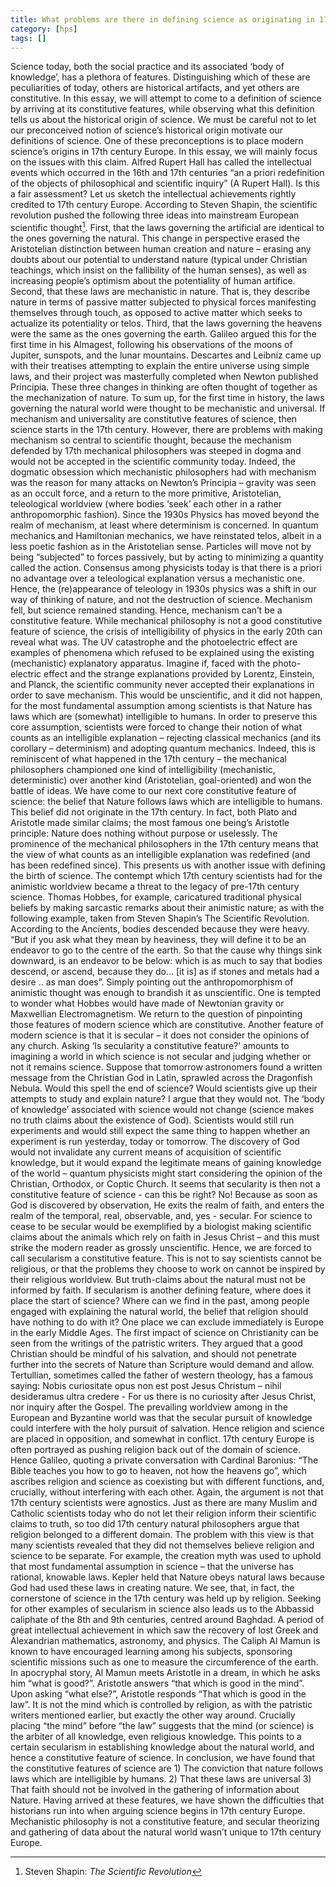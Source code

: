 ```yaml
---
title: What problems are there in defining science as originating in 17th century Europe?
category: [hps]
tags: []
---
```


Science today, both the social practice and its associated ‘body of knowledge’,
has a plethora of features. Distinguishing which of these are peculiarities of
today, others are historical artifacts, and yet others are constitutive. In
this essay, we will attempt to come to a definition of science by arriving at
its constitutive features, while observing what this definition tells us about
the historical origin of science. We must be careful not to let our
preconceived notion of science’s historical origin motivate our definitions of
science. One of these preconceptions is to place modern science’s origins in
17th century Europe. In this essay, we will mainly focus on the issues with
this claim.  Alfred Rupert Hall has called the intellectual events which
occurred in the 16th and 17th centuries “an a priori redefinition of the
objects of philosophical and scientific inquiry” (A Rupert Hall). Is this a
fair assessment? Let us sketch the intellectual achievements rightly credited
to 17th century Europe. According to Steven Shapin, the scientific revolution
pushed the following three ideas into mainstream European scientific thought[^1].
First, that the laws governing the artificial are identical to the ones
governing the natural. This change in perspective erased the Aristotelian
distinction between human creation and nature – erasing any doubts about our
potential to understand nature (typical under Christian teachings, which insist
on the fallibility of the human senses), as well as increasing people’s
optimism about the potentiality of human artifice. Second, that these laws are
mechanistic in nature. That is, they describe nature in terms of passive matter
subjected to physical forces manifesting themselves through touch, as opposed
to active matter which seeks to actualize its potentiality or telos. Third,
that the laws governing the heavens were the same as the ones governing the
earth. Galileo argued this for the first time in his Almagest, following his
observations of the moons of Jupiter, sunspots, and the lunar mountains.
Descartes and Leibniz came up with their treatises attempting to explain the
entire universe using simple laws, and their project was masterfully completed
when Newton published Principia. These three changes in thinking are often
thought of together as the mechanization of nature.  To sum up, for the first
time in history, the laws governing the natural world were thought to be
mechanistic and universal.  If mechanism and universality are constitutive
features of science, then science starts in the 17th century. However, there
are problems with making mechanism so central to scientific thought, because
the mechanism defended by 17th mechanical philosophers was steeped in dogma and
would not be accepted in the scientific community today. Indeed, the dogmatic
obsession which mechanistic philosophers had with mechanism was the reason for
many attacks on Newton’s Principia – gravity was seen as an occult force, and a
return to the more primitive, Aristotelian, teleological worldview (where
bodies ‘seek’ each other in a rather anthropomorphic fashion).  Since the 1930s
Physics has moved beyond the realm of mechanism, at least where determinism is
concerned. In quantum mechanics and Hamiltonian mechanics, we have reinstated
telos, albeit in a less poetic fashion as in the Aristotelian sense. Particles
will move not by being “subjected” to forces passively, but by acting to
minimizing a quantity called the action. Consensus among physicists today is
that there is a priori no advantage over a teleological explanation versus a
mechanistic one. Hence, the (re)appearance of teleology in 1930s physics was a
shift in our way of thinking of nature, and not the destruction of science.
Mechanism fell, but science remained standing. Hence, mechanism can’t be a
constitutive feature.  While mechanical philosophy is not a good constitutive
feature of science, the crisis of intelligibility of physics in the early 20th
can reveal what was. The UV catastrophe and the photoelectric effect are
examples of phenomena which refused to be explained using the existing
(mechanistic) explanatory apparatus. Imagine if, faced with the photo-electric
effect and the strange explanations provided by Lorentz, Einstein, and Planck,
the scientific community never accepted their explanations in order to save
mechanism. This would be unscientific, and it did not happen, for the most
fundamental assumption among scientists is that Nature has laws which are
(somewhat) intelligible to humans. In order to preserve this core assumption,
scientists were forced to change their notion of what counts as an intelligible
explanation – rejecting classical mechanics (and its corollary – determinism)
and adopting quantum mechanics. Indeed, this is reminiscent of what happened in
the 17th century – the mechanical philosophers championed one kind of
intelligibility (mechanistic, deterministic) over another kind (Aristotelian,
goal-oriented) and won the battle of ideas.  We have come to our next core
constitutive feature of science: the belief that Nature follows laws which are
intelligible to humans. This belief did not originate in the 17th century. In
fact, both Plato and Aristotle made similar claims; the most famous one being’s
Aristotle principle: Nature does nothing without purpose or uselessly. The
prominence of the mechanical philosophers in the 17th century means that the
view of what counts as an intelligible explanation was redefined (and has been
redefined since). This presents us with another issue with defining the birth
of science. The contempt which 17th century scientists had for the animistic
worldview became a threat to the legacy of pre-17th century science.  Thomas
Hobbes, for example, caricatured traditional physical beliefs by making
sarcastic remarks about their animistic nature; as with the following example,
taken from Steven Shapin’s The Scientific Revolution. According to the
Ancients, bodies descended because they were heavy. “But if you ask what they
mean by heaviness, they will define it to be an endeavor to go to the centre of
the earth. So that the cause why things sink downward, is an endeavor to be
below: which is as much to say that bodies descend, or ascend, because they do…
[it is] as if stones and metals had a desire .. as man does”. Simply pointing
out the anthropomorphism of animistic thought was enough to brandish it as
unscientific. One is tempted to wonder what Hobbes would have made of Newtonian
gravity or Maxwellian Electromagnetism.  We return to the question of
pinpointing those features of modern science which are constitutive. Another
feature of modern science is that it is secular – it does not consider the
opinions of any church. Asking ‘Is secularity a constitutive feature?’ amounts
to imagining a world in which science is not secular and judging whether or not
it remains science.  Suppose that tomorrow astronomers found a written message
from the Christian God in Latin, sprawled across the Dragonfish Nebula. Would
this spell the end of science? Would scientists give up their attempts to study
and explain nature? I argue that they would not. The ‘body of knowledge’
associated with science would not change (science makes no truth claims about
the existence of God). Scientists would still run experiments and would still
expect the same thing to happen whether an experiment is run yesterday, today
or tomorrow. The discovery of God would not invalidate any current means of
acquisition of scientific knowledge, but it would expand the legitimate means
of gaining knowledge of the world – quantum physicists might start considering
the opinion of the Christian, Orthodox, or Coptic Church. It seems that
secularity is then not a constitutive feature of science - can this be right?
No! Because as soon as God is discovered by observation, He exits the realm of
faith, and enters the realm of the temporal, real, observable, and, yes -
secular. For science to cease to be secular would be exemplified by a biologist
making scientific claims about the animals which rely on faith in Jesus Christ
– and this must strike the modern reader as grossly unscientific. Hence, we are
forced to call secularism a constitutive feature. This is not to say scientists
cannot be religious, or that the problems they choose to work on cannot be
inspired by their religious worldview. But truth-claims about the natural must
not be informed by faith.  If secularism is another defining feature, where
does it place the start of science? Where can we find in the past, among people
engaged with explaining the natural world, the belief that religion should have
nothing to do with it? One place we can exclude immediately is Europe in the
early Middle Ages. The first impact of science on Christianity can be seen from
the writings of the patristic writers. They argued that a good Christian should
be mindful of his salvation, and should not penetrate further into the secrets
of Nature than Scripture would demand and allow. Tertullian, sometimes called
the father of western theology, has a famous saying: Nobis curiositate opus non
est post Jesus Christum – nihil desideramus ultra credere - For us there is no
curiosity after Jesus Christ, nor inquiry after the Gospel. The prevailing
worldview among in the European and Byzantine world was that the secular
pursuit of knowledge could interfere with the holy pursuit of salvation. Hence
religion and science are placed in opposition, and somewhat in conflict. 17th
century Europe is often portrayed as pushing religion back out of the domain of
science. Hence Galileo, quoting a private conversation with Cardinal Baronius:
“The Bible teaches you how to go to heaven, not how the heavens go”, which
ascribes religion and science as coexisting but with different functions, and,
crucially, without interfering with each other.  Again, the argument is not
that 17th century scientists were agnostics. Just as there are many Muslim and
Catholic scientists today who do not let their religion inform their scientific
claims to truth, so too did 17th century natural philosophers argue that
religion belonged to a different domain. The problem with this view is that
many scientists revealed that they did not themselves believe religion and
science to be separate. For example, the creation myth was used to uphold that
most fundamental assumption in science – that the universe has rational,
knowable laws. Kepler held that Nature obeys natural laws because God had used
these laws in creating nature. We see, that, in fact, the cornerstone of
science in the 17th century was held up by religion.  Seeking for other
examples of secularism in science also leads us to the Abbassid caliphate of
the 8th and 9th centuries, centred around Baghdad. A period of great
intellectual achievement in which saw the recovery of lost Greek and
Alexandrian mathematics, astronomy, and physics. The Caliph Al Mamun is known
to have encouraged learning among his subjects, sponsoring scientific missions
such as one to measure the circumference of the earth. In apocryphal story, Al
Mamun meets Aristotle in a dream, in which he asks him “what is good?”.
Aristotle answers “that which is good in the mind”. Upon asking “what else?”,
Aristotle responds “That which is good in the law”. It is not the mind which is
controlled by religion, as with the patristic writers mentioned earlier, but
exactly the other way around. Crucially placing “the mind” before “the law”
suggests that the mind (or science) is the arbiter of all knowledge, even
religious knowledge. This points to a certain secularism in establishing
knowledge about the natural world, and hence a constitutive feature of science.
In conclusion, we have found that the constitutive features of science are 1)
The conviction that nature follows laws which are intelligible by humans. 2)
That these laws are universal 3) That faith should not be involved in the
gathering of information about Nature. Having arrived at these features, we
have shown the difficulties that historians run into when arguing science
begins in 17th century Europe. Mechanistic philosophy is not a constitutive
feature, and secular theorizing and gathering of data about the natural world
wasn’t unique to 17th century Europe. 

[^1]: Steven Shapin: _The Scientific Revolution_
